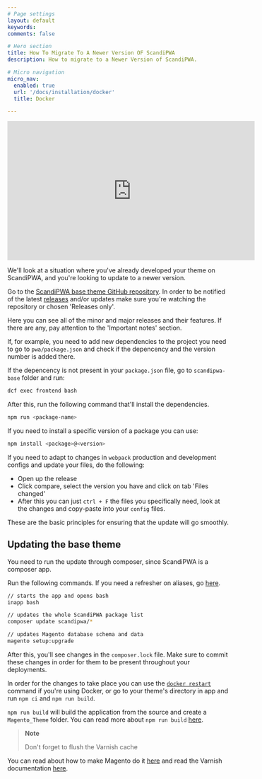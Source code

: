 ```yaml
---
# Page settings
layout: default
keywords:
comments: false

# Hero section
title: How To Migrate To A Newer Version OF ScandiPWA
description: How to migrate to a Newer Version of ScandiPWA.

# Micro navigation
micro_nav:
  enabled: true
  url: '/docs/installation/docker'
  title: Docker

---
```

<div class="video">
    <iframe width="560" height="315" src="https://www.youtube.com/embed/u6a5Abd_4fc" frameborder="0" allow="accelerometer; autoplay; encrypted-media; gyroscope; picture-in-picture" allowfullscreen></iframe>
</div>

We'll look at a situation where you've already developed your theme on ScandiPWA, and you're looking to update to a newer version.

Go to the [ScandiPWA base theme GitHub repository](https://github.com/scandipwa/scandipwa-base). In order to be notified of the latest [releases](https://github.com/scandipwa/scandipwa-base/releases) and/or updates make sure you're watching the repository or chosen 'Releases only'. 

Here you can see all of the minor and major releases and their features. If there are any, pay attention to the 'Important notes' section. 

If, for example, you need to add new dependencies to the project you need to go to `pwa/package.json` and check if the depencency and the version number is added there.  

If the depencency is not present in your `package.json` file, go to `scandipwa-base` folder and run:
```bash
dcf exec frontend bash
```
After this, run the following command that'll install the dependencies.
```bash
npm run <package-name>
```
If you need to install a specific version of a package you can use:
```bash
npm install <package>@<version>
```

If you need to adapt to changes in `webpack` production and development configs and update your files, do the following:
- Open up the release 
- Click compare, select the version you have and click on tab 'Files changed'
- After this you can just `ctrl + F` the files you specifically need, look at the changes and copy-paste into your `config` files.

These are the basic principles for ensuring that the update will go smoothly.

## Updating the base theme
You need to run the update through composer, since ScandiPWA is a composer app.

Run the following commands. If you need a refresher on aliases, go [here](https://docs.scandipwa.com/docs/linux.html).
```bash
// starts the app and opens bash
inapp bash

// updates the whole ScandiPWA package list
composer update scandipwa/* 

// updates Magento database schema and data
magento setup:upgrade
```
After this, you'll see changes in the `composer.lock` file. Make sure to commit these changes in order for them to be present throughout your deployments.

In order for the changes to take place you can use the [`docker restart`](https://docs.docker.com/engine/reference/commandline/restart/) command if you're using Docker, or go to your theme's directory in app and run `npm ci` and `npm run build`.

`npm run build` will build the application from the source and create a `Magento_Theme` folder. You can read more about `npm run build` [here](https://docs.scandipwa.com/docs/build-and-configuration.html#what-to-run-in-which-situation). 

> **Note**
>
> Don't forget to flush the Varnish cache

You can read about how to make Magento do it [here](https://devdocs.magento.com/guides/v2.4/config-guide/varnish/use-varnish-cache.html) and read the Varnish documentation [here](https://varnish-cache.org/docs/trunk/users-guide/purging.html). 